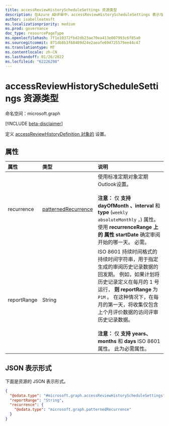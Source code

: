 ```yaml
---
title: accessReviewHistoryScheduleSettings 资源类型
description: 在Azure AD评审中，accessReviewHistoryScheduleSettings 表示与访问评审历史记录定义系列关联的设置。
author: isabelleatmsft
ms.localizationpriority: medium
ms.prod: governance
doc_type: resourcePageType
ms.openlocfilehash: 7f1e10372fbd2db23ae70ea413e007993c6f85a0
ms.sourcegitcommit: 871db8b3f68489d24e2aeafe694725579ee44c47
ms.translationtype: MT
ms.contentlocale: zh-CN
ms.lasthandoff: 01/26/2022
ms.locfileid: "62226298"
---
```

# <a name="accessreviewhistoryschedulesettings-resource-type"></a>accessReviewHistoryScheduleSettings 资源类型

命名空间：microsoft.graph

[!INCLUDE [beta-disclaimer](../../includes/beta-disclaimer.md)]

定义 [accessReviewHistoryDefinition 对象的](accessreviewhistorydefinition.md) 设置。

## <a name="properties"></a>属性

|属性|类型|说明|
|:---|:---|:---|
| recurrence|[patternedRecurrence](patternedrecurrence.md) | 使用标准定期对象定期Outlook设置。 <br/><br/>**注意：** 仅 **支持 dayOfMonth** **、interval** 和 **type** (`weekly` `absoluteMonthly` ，) 属性。 使用 **recurrenceRange 上的 属性 startDate** 确定审阅开始的哪一天。  必需。 |
|reportRange|String|ISO 8601 持续时间格式的持续时间字符串，用于指定生成的审阅历史记录数据的回发期。 例如，如果计划将历史记录定义在每月的 1 号运行， **则 reportRange** 为 `P1M` 。 在这种情况下，在每月的第一天，将收集仅包含上个月评价数据的访问评审历史记录数据。 <br/><br/>**注意：** 仅 **支持** **years、months** 和 **days** ISO 8601 属性。 此为必需属性。|

## <a name="json-representation"></a>JSON 表示形式

下面是资源的 JSON 表示形式。
<!-- {
  "blockType": "resource",
  "@odata.type": "microsoft.graph.accessReviewHistoryScheduleSettings"
}
-->

``` json
{
  "@odata.type": "#microsoft.graph.accessReviewHistoryScheduleSettings",
  "reportRange": "String",
  "recurrence": {
    "@odata.type": "microsoft.graph.patternedRecurrence"
  }
}
```
